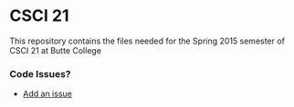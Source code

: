 # CSCI 21 #

This repository contains the files needed for the Spring 2015 semester of CSCI 21 at Butte College

### Code Issues? ###

* [Add an issue](https://bitbucket.org/sathrumlu/pa2sp15/issues?status=new&status=open)